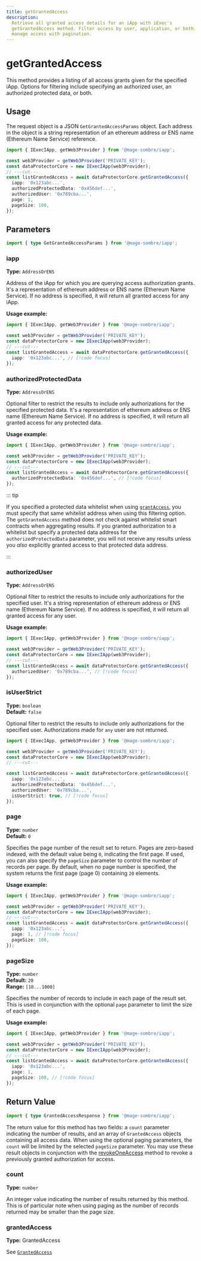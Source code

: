 ```yaml
---
title: getGrantedAccess
description:
  Retrieve all granted access details for an iApp with iExec's
  getGrantedAccess method. Filter access by user, application, or both, and
  manage access with pagination.
---
```


# getGrantedAccess

This method provides a listing of all access grants given for the specified
iApp. Options for filtering include specifying an authorized
user, an authorized protected data, or both.

## Usage

The request object is a JSON `GetGrantedAccessParams` object. Each address in
the object is a string representation of an ethereum address or ENS name
(Ethereum Name Service) reference.

```ts twoslash
import { IExecIApp, getWeb3Provider } from '@mage-sombre/iapp';

const web3Provider = getWeb3Provider('PRIVATE_KEY');
const dataProtectorCore = new IExecIApp(web3Provider);
// ---cut---
const listGrantedAccess = await dataProtectorCore.getGrantedAccess({
  iapp: '0x123abc...',
  authorizedProtectedData: '0x456def...',
  authorizedUser: '0x789cba...',
  page: 1,
  pageSize: 100,
});
```

## Parameters

```ts twoslash
import { type GetGrantedAccessParams } from '@mage-sombre/iapp';
```

### iapp <OptionalBadge />

**Type:** `AddressOrENS`

Address of the iApp for which you are querying access
authorization grants. It's a representation of ethereum address or ENS name
(Ethereum Name Service). If no address is specified, it will return all granted
access for any iApp.

**Usage example:**

```ts twoslash
import { IExecIApp, getWeb3Provider } from '@mage-sombre/iapp';

const web3Provider = getWeb3Provider('PRIVATE_KEY');
const dataProtectorCore = new IExecIApp(web3Provider);
// ---cut---
const listGrantedAccess = await dataProtectorCore.getGrantedAccess({
  iapp: '0x123abc...', // [!code focus]
});
```

### authorizedProtectedData <OptionalBadge />

**Type:** `AddressOrENS`

Optional filter to restrict the results to include only authorizations for the
specified protected data. It's a representation of ethereum address or ENS name
(Ethereum Name Service). If no address is specified, it will return all granted
access for any protected data.

**Usage example:**

```ts twoslash
import { IExecIApp, getWeb3Provider } from '@mage-sombre/iapp';

const web3Provider = getWeb3Provider('PRIVATE_KEY');
const dataProtectorCore = new IExecIApp(web3Provider);
// ---cut---
const listGrantedAccess = await dataProtectorCore.getGrantedAccess({
  authorizedProtectedData: '0x456def...', // [!code focus]
});
```

::: tip

If you specified a protected data whitelist when using
[`grantAccess`](/references/iapp-generator/sdk/grantAccess), you
must specify that same whitelist address when using this filtering option. The
`getGrantedAccess` method does not check against whitelist smart contracts when
aggregating results. If you granted authorization to a whitelist but specify a
protected data address for the `authorizedProtectedData` parameter, you will not receive any
results unless you _also_ explicitly granted access to that protected data address.

:::

### authorizedUser <OptionalBadge />

**Type:** `AddressOrENS`

Optional filter to restrict the results to include only authorizations for the
specified user. It's a string representation of ethereum address or ENS name
(Ethereum Name Service). If no address is specified, it will return all granted
access for any user.

**Usage example:**

```ts twoslash
import { IExecIApp, getWeb3Provider } from '@mage-sombre/iapp';

const web3Provider = getWeb3Provider('PRIVATE_KEY');
const dataProtectorCore = new IExecIApp(web3Provider);
// ---cut---
const listGrantedAccess = await dataProtectorCore.getGrantedAccess({
  authorizedUser: '0x789cba...', // [!code focus]
});
```

### isUserStrict <OptionalBadge />

**Type:** `boolean`  
**Default:** `false`

Optional filter to restrict the results to include only authorizations for the
specified user. Authorizations made for `any` user are not returned.

```ts twoslash
import { IExecIApp, getWeb3Provider } from '@mage-sombre/iapp';

const web3Provider = getWeb3Provider('PRIVATE_KEY');
const dataProtectorCore = new IExecIApp(web3Provider);
// ---cut---

const listGrantedAccess = await dataProtectorCore.getGrantedAccess({
  iapp: '0x123abc...',
  authorizedProtectedData: '0x456def...',
  authorizedUser: '0x789cba...',
  isUserStrict: true, // [!code focus]
});
```

### page <OptionalBadge />

**Type:** `number`  
**Default:** `0`

Specifies the page number of the result set to return. Pages are zero-based
indexed, with the default value being `0`, indicating the first page. If used,
you can also specify the `pageSize` parameter to control the number of records
per page. By default, when no page number is specified, the system returns the
first page (page 0) containing `20` elements.

**Usage example:**

```ts twoslash
import { IExecIApp, getWeb3Provider } from '@mage-sombre/iapp';

const web3Provider = getWeb3Provider('PRIVATE_KEY');
const dataProtectorCore = new IExecIApp(web3Provider);
// ---cut---
const listGrantedAccess = await dataProtectorCore.getGrantedAccess({
  iapp: '0x123abc...',
  page: 1, // [!code focus]
  pageSize: 100,
});
```

### pageSize <OptionalBadge />

**Type:** `number`  
**Default:** `20`  
**Range:** `[10...1000]`

Specifies the number of records to include in each page of the result set. This
is used in conjunction with the optional `page` parameter to limit the size of
each page.

**Usage example:**

```ts twoslash
import { IExecIApp, getWeb3Provider } from '@mage-sombre/iapp';

const web3Provider = getWeb3Provider('PRIVATE_KEY');
const dataProtectorCore = new IExecIApp(web3Provider);
// ---cut---
const listGrantedAccess = await dataProtectorCore.getGrantedAccess({
  iapp: '0x123abc...',
  page: 1,
  pageSize: 100, // [!code focus]
});
```

## Return Value

```ts twoslash
import { type GrantedAccessResponse } from '@mage-sombre/iapp';
```

The return value for this method has two fields: a `count` parameter indicating
the number of results, and an array of `GrantedAccess` objects containing all
access data. When using the optional paging parameters, the `count` will be
limited by the selected `pageSize` parameter. You may use these result objects
in conjunction with the [revokeOneAccess](/references/iapp-generator/sdk/revokeOneAccess) method to revoke a
previously granted authorization for access.

### count

**Type:** `number`

An integer value indicating the number of results returned by this method. This
is of particular note when using paging as the number of records returned may be
smaller than the page size.

### grantedAccess

**Type:** GrantedAccess

See [`GrantedAccess`](/references/iapp-generator/sdk/types#grantedaccess)

<script setup>
import OptionalBadge from '@/components/OptionalBadge.vue'
</script>
